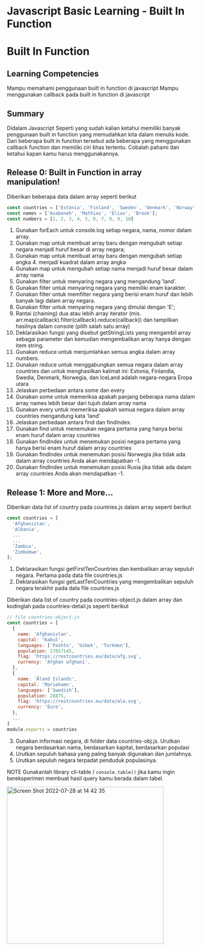 # Javascript Basic Learning - Built In Function

# Built In Function

## Learning Competencies
Mampu memahami penggunaan built in function di javascript
Mampu menggunakan callback pada built in function di javascript


## Summary
Didalam Javascript Seperti yang sudah kalian ketahui memiliki banyak penggunaan built in function yang memudahkan kita dalam menulis kode. Dari beberapa built in function tersebut ada beberapa yang menggunakan callback function dan memiliki ciri khas tertentu. Cobalah pahami dan ketahui kapan kamu harus menggunakannya. 

## Release 0: Built in Function in array manipulation!
Diberikan beberapa data dalam array seperti berikut

```js
const countries = ['Estonia', 'Finland', 'Sweden', 'Denmark', 'Norway', 'IceLand'];
const names = ['Asabeneh', 'Mathias', 'Elias', 'Brook'];
const numbers = [1, 2, 3, 4, 5, 6, 7, 8, 9, 10]
```

1. Gunakan forEach untuk console.log setiap negara, nama, nomor dalam array.
2. Gunakan map untuk membuat array baru dengan mengubah setiap negara menjadi huruf besar di array negara;
3. Gunakan map untuk membuat array baru dengan mengubah setiap angka 4. menjadi kuadrat dalam array angka
4. Gunakan map untuk mengubah setiap nama menjadi huruf besar dalam array nama
5. Gunakan filter untuk menyaring negara yang mengandung ’land’.
6. Gunakan filter untuk menyaring negara yang memiliki enam karakter.
7. Gunakan filter untuk memfilter negara yang berisi enam huruf dan lebih banyak lagi dalam array negara.
8. Gunakan filter untuk menyaring negara yang dimulai dengan 'E';
9. Rantai (chaining) dua atau lebih array iterator (mis. arr.map(callback).filter(callback).reduce(callback)) dan tampilkan hasilnya dalam console (pilih salah satu array)
10. Deklarasikan fungsi yang disebut getStringLists yang mengambil array sebagai parameter dan kemudian mengembalikan array hanya dengan item string.
11. Gunakan reduce untuk menjumlahkan semua angka dalam array numbers.
12. Gunakan reduce untuk menggabungkan semua negara dalam array countries dan untuk menghasilkan kalimat ini: Estonia, Finlandia, Swedia, Denmark, Norwegia, dan IceLand adalah negara-negara Eropa utara
13. Jelaskan perbedaan antara some dan every
14. Gunakan some untuk memeriksa apakah panjang beberapa nama dalam array names lebih besar dari tujuh dalam array nama
15. Gunakan every  untuk memeriksa apakah semua negara dalam array countries mengandung kata ‘land’
16. Jelaskan perbedaan antara find dan findIndex.
17. Gunakan find untuk menemukan negara pertama yang hanya berisi enam huruf dalam array countries
18. Gunakan findIndex untuk menemukan posisi negara pertama yang hanya berisi enam huruf dalam array countries
19. Gunakan findIndex untuk menemukan posisi Norwegia jika tidak ada dalam array countries Anda akan mendapatkan -1.
20. Gunakan findIndex untuk menemukan posisi Rusia jika tidak ada dalam array countries Anda akan mendapatkan -1.

## Release 1: More and More...
Diberikan data list of country pada countries.js dalam array seperti berikut
```js
const countries = [
  'Afghanistan',
  'Albania',
  ...
  ...
  'Zambia',
  'Zimbabwe',
];
```

1. Deklarasikan fungsi getFirstTenCountries dan kembalikan array sepuluh negara. Pertama pada data file countries.js
2. Deklarasikan fungsi getLastTenCountries yang mengembalikan sepuluh negara terakhir pada data file countries.js

Diberikan data list of country pada countries-object.js dalam array dan kodinglah pada countries-detail.js seperti berikut 

```js
// file countries-object.js
const countries = [
  {
    name: 'Afghanistan',
    capital: 'Kabul',
    languages: ['Pashto', 'Uzbek', 'Turkmen'],
    population: 27657145,
    flag: 'https://restcountries.eu/data/afg.svg',
    currency: 'Afghan afghani',
  },
  {
    name: 'Åland Islands',
    capital: 'Mariehamn',
    languages: ['Swedish'],
    population: 28875,
    flag: 'https://restcountries.eu/data/ala.svg',
    currency: 'Euro',
  },
  ...
]
module.exports = countries
```

3. Gunakan informasi negara, di folder data countries-obj.js. Urutkan negara berdasarkan nama, berdasarkan kapital, berdasarkan populasi
4. Urutkan sepuluh bahasa yang paling banyak digunakan dan jumlahnya.
5. Urutkan sepuluh negara terpadat penduduk populasinya.

NOTE
Gunakanlah library cli-table / `console.table()` jika kamu ingin bereksperimen membuat hasil query kamu berada dalam tabel.

<img width="417" alt="Screen Shot 2022-07-28 at 14 42 35" src="https://user-images.githubusercontent.com/22075597/181449772-591bf44b-562d-48a0-bc3c-d71924e85c2d.png">

